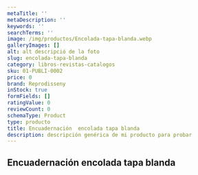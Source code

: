 ```yaml
---
metaTitle: ''
metaDescription: ''
keywords: ''
searchTerms: ''
image: /img/productos/Encolada-tapa-blanda.webp
galleryImages: []
alt: alt descripció de la foto
slug: encolada-tapa-blanda
category: libros-revistas-catalogos
sku: 01-PUBLI-0002
price: 0
brand: Reprodisseny
inStock: true
formFields: []
ratingValue: 0
reviewCount: 0
schemaType: Product
type: producto
title: Encuadernación  encolada tapa blanda
description: descripción genérica de mi producto para probar
---
```

## Encuadernación  encolada tapa blanda
